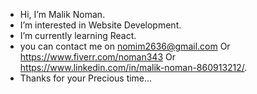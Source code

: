 - Hi, I’m Malik Noman.
- I’m interested in Website Development.
- I’m currently learning React.
- you can contact me on nomim2636@gmail.com  Or https://www.fiverr.com/noman343 Or https://www.linkedin.com/in/malik-noman-860913212/.
- Thanks for your Precious time...

<!---
Noman343/Noman343 is a ✨ special ✨ repository because its `README.md` (this file) appears on your GitHub profile.
You can click the Preview link to take a look at your changes.
--->
